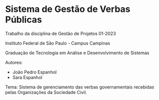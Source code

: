 # Sistema de Gestão de Verbas Públicas
Trabalho da disciplina de Gestão de Projetos 01-2023

Instituto Federal de São Paulo - Campus Campinas

Graduação de Tecnologia em Análise e Desenvolvimento de Sistemas

Autores: 
- João Pedro Espanhol
- Sara Espanhol

Tema:
Sistema de gerenciamento das verbas governamentais recebidas pelas Organizações da Sociedade Civil.
